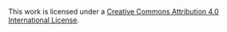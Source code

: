 This work is licensed under a [Creative Commons Attribution 4.0 International License](https://creativecommons.org/licenses/by/4.0/legalcode).
